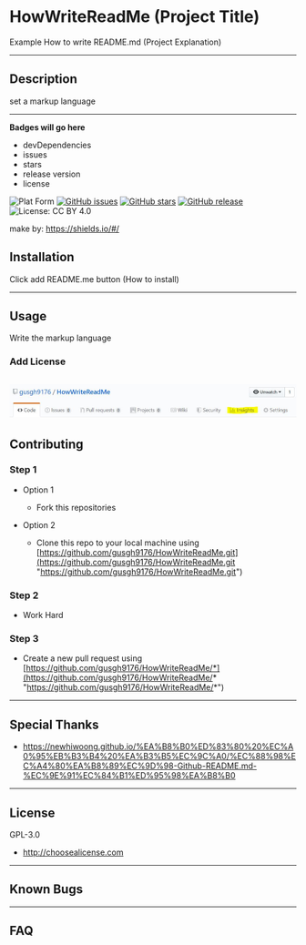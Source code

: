 # HowWriteReadMe (Project Title)
Example How to write README.md (Project Explanation)

---
## Description
set a markup language

---
**Badges will go here**

- devDependencies
- issues
- stars
- release version
- license

![Plat Form](https://img.shields.io/badge/Platform-markup-lightgrey)
[![GitHub issues](https://img.shields.io/github/issues/gusgh9176/HowWriteReadMe)](https://github.com/gusgh9176/HowWriteReadMe/issues)
[![GitHub stars](https://img.shields.io/github/stars/gusgh9176/HowWriteReadMe)](https://github.com/gusgh9176/HowWriteReadMe/stargazers)
[![GitHub release](https://img.shields.io/badge/release-v0.1-green)](https://github.com/gusgh9176/HowWriteReadMe)
![License: CC BY 4.0](https://img.shields.io/badge/License%3A-GPL--3.0-red)

make by: https://shields.io/#/
## Installation 
Click add README.me button (How to install)

---
## Usage
Write the markup language
### Add License
![licImg1](https://github.com/gusgh9176/HowWriteReadMe/blob/master/img/License1.JPG?raw=true)
---
## Contributing

### Step 1
- Option 1
  - Fork this repositories

- Option 2
  - Clone this repo to your local machine using [https://github.com/gusgh9176/HowWriteReadMe.git](https://github.com/gusgh9176/HowWriteReadMe.git "https://github.com/gusgh9176/HowWriteReadMe.git")
  
### Step 2
- Work Hard

### Step 3

- Create a new pull request using [https://github.com/gusgh9176/HowWriteReadMe/*](https://github.com/gusgh9176/HowWriteReadMe/* "https://github.com/gusgh9176/HowWriteReadMe/*")

---
## Special Thanks
- https://newhiwoong.github.io/%EA%B8%B0%ED%83%80%20%EC%A0%95%EB%B3%B4%20%EA%B3%B5%EC%9C%A0/%EC%88%98%EC%A4%80%EA%B8%89%EC%9D%98-Github-README.md-%EC%9E%91%EC%84%B1%ED%95%98%EA%B8%B0
---
## License
GPL-3.0
- http://choosealicense.com
---
## Known Bugs

---
## FAQ
